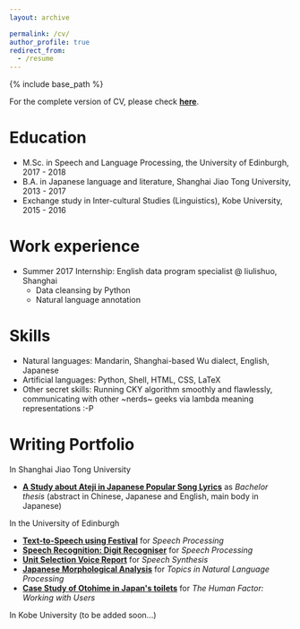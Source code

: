 ```yaml
---
layout: archive

permalink: /cv/
author_profile: true
redirect_from:
  - /resume
---
```


{% include base_path %}

For the complete version of CV, please check [**here**](http://shijieyao.github.io/files/cv.pdf).

Education
======
* M.Sc. in Speech and Language Processing, the University of Edinburgh, 2017 - 2018
* B.A. in Japanese language and literature, Shanghai Jiao Tong University, 2013 - 2017
* Exchange study in Inter-cultural Studies (Linguistics), Kobe University, 2015 - 2016

Work experience
======
* Summer 2017 Internship: English data program specialist @ liulishuo, Shanghai
  * Data cleansing by Python
  * Natural language annotation
  
Skills
======
* Natural languages: Mandarin, Shanghai-based Wu dialect, English, Japanese
* Artificial languages: Python, Shell, HTML, CSS, LaTeX
* Other secret skills: Running CKY algorithm smoothly and flawlessly, communicating with other ~nerds~ geeks via lambda meaning representations :-P

Writing Portfolio
======
In Shanghai Jiao Tong University
* [**A Study about Ateji in Japanese Popular Song Lyrics**](http://shijieyao.github.io/files/ba_thesis.pdf) as _Bachelor thesis_ (abstract in Chinese, Japanese and English, main body in Japanese)

In the University of Edinburgh
* [**Text-to-Speech using Festival**](http://shijieyao.github.io/files/SP1.pdf) for _Speech Processing_
* [**Speech Recognition: Digit Recogniser**](http://shijieyao.github.io/files/SP2.pdf) for _Speech Processing_
* [**Unit Selection Voice Report**](http://shijieyao.github.io/files/SS.pdf) for _Speech Synthesis_
* [**Japanese Morphological Analysis**](http://shijieyao.github.io/files/TNLP.pdf) for _Topics in Natural Language Processing_
* [**Case Study of Otohime in Japan's toilets**](http://shijieyao.github.io/files/THF_case_study.pdf) for _The Human Factor: Working with Users_

In Kobe University
(to be added soon...)

<!--- Publications
======
  <ul>{% for post in site.publications %}
    {% include archive-single-cv.html %}
  {% endfor %}</ul>
  
Talks
======
  <ul>{% for post in site.talks %}
    {% include archive-single-talk-cv.html %}
  {% endfor %}</ul>
  
Teaching
======
  <ul>{% for post in site.teaching %}
    {% include archive-single-cv.html %}
  {% endfor %}</ul>
  
Service and leadership
======
* Currently signed in to 43 different slack teams
--->
